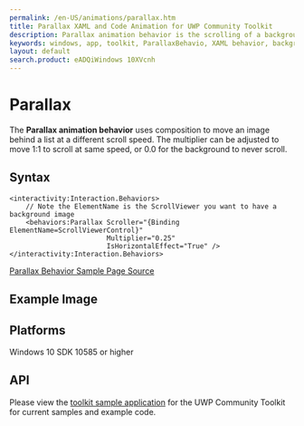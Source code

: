 ```yaml
---
permalink: /en-US/animations/parallax.htm
title: Parallax XAML and Code Animation for UWP Community Toolkit
description: Parallax animation behavior is the scrolling of a background image behind a scrollview at a different rate than the list itself scrolls
keywords: windows, app, toolkit, ParallaxBehavio, XAML behavior, background image, custom scrolling behavior, animation behavior
layout: default
search.product: eADQiWindows 10XVcnh
---
```


# Parallax
The **Parallax animation behavior** uses composition to move an image behind a list at a different scroll speed. The multiplier can be adjusted to move 1:1 to scroll at same speed, or 0.0 for the background to never scroll.

## Syntax
```xaml
<interactivity:Interaction.Behaviors>
	// Note the ElementName is the ScrollViewer you want to have a background image
    <behaviors:Parallax Scroller="{Binding ElementName=ScrollViewerControl}"
                        Multiplier="0.25"
                        IsHorizontalEffect="True" />
</interactivity:Interaction.Behaviors>
```

[Parallax Behavior Sample Page Source](https://github.com/Microsoft/UWPCommunityToolkit/tree/master/Microsoft.Toolkit.Uwp.SampleApp/SamplePages/Parallax)

## Example Image


## Platforms

Windows 10 SDK 10585 or higher

## API

Please view the [toolkit sample application](https://github.com/Microsoft/UWPCommunityToolkit/tree/master/Microsoft.Toolkit.Uwp.SampleApp) for the UWP Community Toolkit for current samples and example code.
